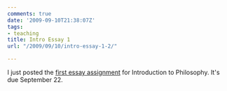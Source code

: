 ```yaml
---
comments: true
date: '2009-09-10T21:38:07Z'
tags:
- teaching
title: Intro Essay 1
url: "/2009/09/10/intro-essay-1-2/"

---
```

<p>I just posted the <a href="http://www.randyridenour.net/courses/intro/essay1.html">first essay assignment</a> for Introduction to Philosophy. It's due September 22.</p>
